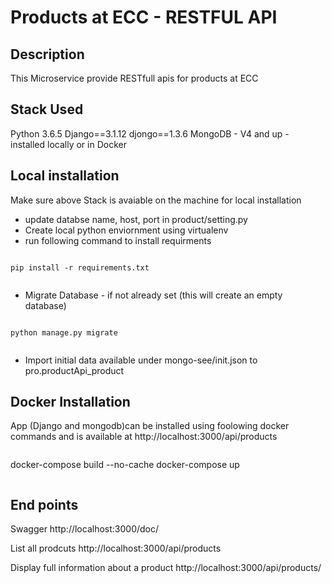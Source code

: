 # Products at ECC - RESTFUL API


## Description
This Microservice provide RESTfull apis for products at ECC

## Stack Used
Python 3.6.5
Django==3.1.12
djongo==1.3.6
MongoDB - V4 and up - installed locally or in Docker

## Local installation
Make sure above Stack is avaiable on the machine for local installation

- update databse name, host, port in product/setting.py
- Create local python enviornment using virtualenv
- run following command to install requirments
```
```
    pip install -r requirements.txt
```
```
- Migrate Database - if not already set (this will create an empty database)
```
```
    python manage.py migrate
```
```
- Import initial data available under mongo-see/init.json to pro.productApi_product


## Docker Installation
App (Django and mongodb)can be installed using foolowing docker commands and is available at http://localhost:3000/api/products
```
```
docker-compose build --no-cache
docker-compose up
```
```

## End points
Swagger
http://localhost:3000/doc/

List all prodcuts
http://localhost:3000/api/products

Display full information about a product
http://localhost:3000/api/products/<key>



